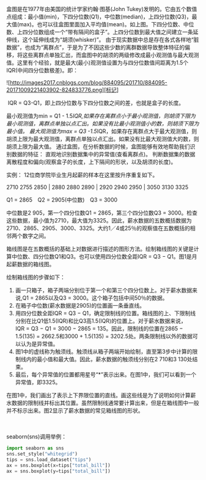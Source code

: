 盒图是在1977年由美国的统计学家约翰·图基(John Tukey)发明的。它由五个数值点组成：最小值(min)，下四分位数(Q1)，中位数(median)，上四分位数(Q3)，最大值(max)。也可以往盒图里面加入平均值(mean)。如上图。下四分位数、中位数、上四分位数组成一个“带有隔间的盒子”。上四分位数到最大值之间建立一条延伸线，这个延伸线成为“胡须(whisker)”。
由于现实数据中总是存在各式各样地“脏数据”，也成为“离群点”，于是为了不因这些少数的离群数据导致整体特征的偏移，将这些离群点单独汇出，而盒图中的胡须的两级修改成最小观测值与最大观测值。这里有个经验，就是最大(最小)观测值设置为与四分位数值间距离为1.5个IQR(中间四分位数极差)。即：

![http://images2017.cnblogs.com/blog/884095/201710/884095-20171009221403902-824833776.png][标记]


 IQR = Q3-Q1，即上四分位数与下四分位数之间的差，也就是盒子的长度。

最小观测值为min = Q1 - 1.5*IQR,如果存在离群点小于最小观测值，则胡须下限为最小观测值，离群点单独以点汇出。如果没有比最小观测值小的数，则胡须下限为最小值。
最大观测值为max = Q3 -1.5*IQR，如果存在离群点大于最大观测值，则胡须上限为最大观测值，离群点单独以点汇出。如果没有比最大观测值大的数，则胡须上限为最大值。
通过盒图，在分析数据的时候，盒图能够有效地帮助我们识别数据的特征：
直观地识别数据集中的异常值(查看离群点)。
判断数据集的数据离散程度和偏向(观察盒子的长度，上下隔间的形状，以及胡须的长度)。


实例：
12位商学院毕业生月起薪的样本在这里按升序重复如下。

2710 2755 2850 | 2880 2880 2890 | 2920 2940 2950 | 3050 3130 3325

Q1 = 2865　Q2 = 2905(中位数)　Q3 = 3000

中位数是2 905，第一个四分位数Q1 = 2865，第三个四分位数Q3 = 3000。检查这些数据，最小值为2710，最大值为3325。因此，薪水数据的五数概括数据为2710、2865、2905、3000、3325。大约1／4或25％的观察值在五数概括的相邻两个数字之间。

箱线图是在五数概括的基础上对数据进行描述的图形方法。绘制箱线图的关键是计算中位数、四分位数Q1和Q3。也可以使用四分位数全距IQR = Q3 − Q1。图1是月起薪数据的箱线图。

绘制箱线图的步骤如下：

1. 画一只箱子，箱子两端分别位于第一个和第三个四分位数上。对于薪水数据来说,Q1 = 2865以及Q3 = 3000。这个箱子包括中间50％的数据。
2. 在箱子中位数(薪水数据是2905)的位置画一条垂直线。
3. 用四分位数全距IQR = Q3 − Q1，确定限制线的位置。箱线图的上、下限制线分别在比Q1低1.5(IQR)和比Q3高1.5(IQR)的位置上。对于薪水数据来说，IQR = Q3 − Q1 = 3000 − 2865 = 135。因此，限制线的位置在2865 − 1.5(135) = 2662.5和3000 + 1.5(135) = 3202.5处。两条限制线以外的数据可以认为是异常值。
4. 图1中的虚线称为触须线。触须线从箱子两端开始绘制，直至第3步中计算的限制线内的最小值和最大值。因此，薪水数据的触须线分别在2 710和3 130处结束。
5. 最后，每个异常值的位置都用星号“*”表示出来。在图1中，我们可以看到一个异常值，即3325。

在图1中，我们画出了表示上下界限位置的直线。画这些线是为了说明如何计算薪水数据的限制线并标出其位置。虽然限制线通常要计算出来，但是在箱线图中一般并不标示出来。图2显示了薪水数据的常见箱线图的形状。

　　

seaborn(sns)调用举例：
```  python
import seaborn as sns
sns.set_style("whitegrid")
tips = sns.load_dataset("tips")
ax = sns.boxplot(x=tips["total_bill"])
ax = sns.boxplot(y=tips["total_bill"])
```


[标记]:http://images2017.cnblogs.com/blog/884095/201710/884095-20171009221403902-824833776.png
